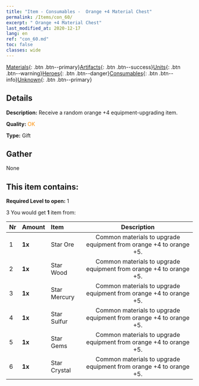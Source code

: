 ```yaml
---
title: "Item - Consumables -  Orange +4 Material Chest"
permalink: /Items/con_60/
excerpt: " Orange +4 Material Chest"
last_modified_at: 2020-12-17
lang: en
ref: "con_60.md"
toc: false
classes: wide
---
```

 [Materials](/Items/){: .btn .btn--primary}[Artifacts](/Items/Artifacts/){: .btn .btn--success}[Units](/Items/Units/){: .btn .btn--warning}[Heroes](/Items/Heroes/){: .btn .btn--danger}[Consumables](/Items/Consumables/){: .btn .btn--info}[Unknown](/Items/Unknown/){: .btn .btn--primary}

## Details
 **Description:** Receive a random orange +4 equipment-upgrading item.

 **Quality:** <span style="color: #FF8C00">OK</span>

 **Type:** Gift

## Gather

  None

## This item contains:

 **Required Level to open:** 1

 3 You would get **1** item  from:

  | Nr | Amount |     Item    | Description |
  |:---|:-------|:------------|:-----------:|
  | 1 |  **1x** | Star Ore | Common materials to upgrade equipment from orange +4 to orange +5.  | 
  | 2 |  **1x** | Star Wood | Common materials to upgrade equipment from orange +4 to orange +5.  | 
  | 3 |  **1x** | Star Mercury | Common materials to upgrade equipment from orange +4 to orange +5.  | 
  | 4 |  **1x** | Star Sulfur | Common materials to upgrade equipment from orange +4 to orange +5.  | 
  | 5 |  **1x** | Star Gems | Common materials to upgrade equipment from orange +4 to orange +5.  | 
  | 6 |  **1x** | Star Crystal | Common materials to upgrade equipment from orange +4 to orange +5.  | 

